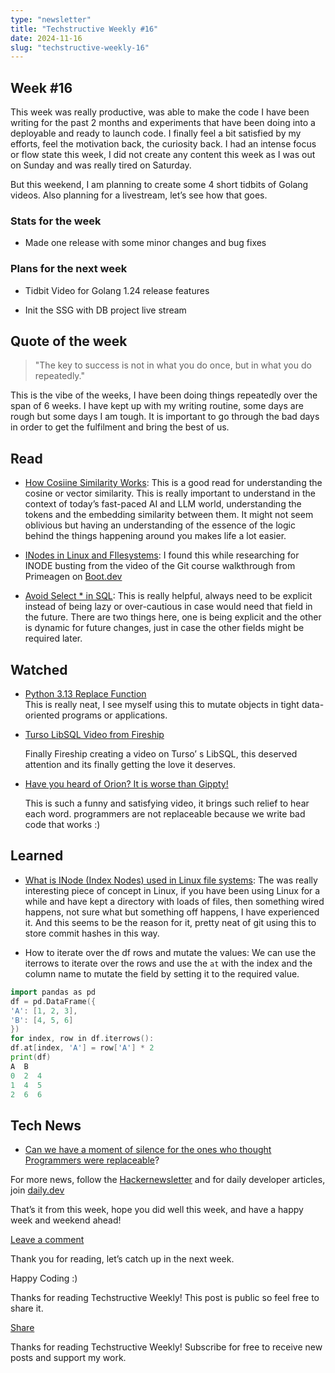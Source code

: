 ```yaml
---
type: "newsletter"
title: "Techstructive Weekly #16"
date: 2024-11-16
slug: "techstructive-weekly-16"
---
```


## Week #16

This week was really productive, was able to make the code I have been writing for the past 2 months and experiments that have been doing into a deployable and ready to launch code. I finally feel a bit satisfied by my efforts, feel the motivation back, the curiosity back. I had an intense focus or flow state this week, I did not create any content this week as I was out on Sunday and was really tired on Saturday.

But this weekend, I am planning to create some 4 short tidbits of Golang videos. Also planning for a livestream, let’s see how that goes.

### Stats for the week

* Made one release with some minor changes and bug fixes
    

### Plans for the next week

* Tidbit Video for Golang 1.24 release features
    
* Init the SSG with DB project live stream
    

## Quote of the week

> "The key to success is not in what you do once, but in what you do repeatedly."

This is the vibe of the weeks, I have been doing things repeatedly over the span of 6 weeks. I have kept up with my writing routine, some days are rough but some days I am tough. It is important to go through the bad days in order to get the fulfilment and bring the best of us.

## Read

* [How Cosiine Similarity Works](https://tomhazledine.com/cosine-similarity/?ref=dailydev): This is a good read for understanding the cosine or vector similarity. This is really important to understand in the context of today’s fast-paced AI and LLM world, understanding the tokens and the embedding similarity between them. It might not seem oblivious but having an understanding of the essence of the logic behind the things happening around you makes life a lot easier.
    
* [INodes in Linux and FIlesystems](https://www.redhat.com/en/blog/inodes-linux-filesystem): I found this while researching for INODE busting from the video of the Git course walkthrough from Primeagen on [Boot.dev](http://Boot.dev)
    
* [Avoid Select \* in SQL](https://x.com/hnasr/status/1856745402399359315): This is really helpful, always need to be explicit instead of being lazy or over-cautious in case would need that field in the future. There are two things here, one is being explicit and the other is dynamic for future changes, just in case the other fields might be required later.  
    

## Watched

* [Python 3.13 Replace Function](https://youtu.be/H2G_BsF6HT4?si=RM0qPLwvu_UYqcwM)  
    This is really neat, I see myself using this to mutate objects in tight data-oriented programs or applications.
    
* [Turso LibSQL Video from Fireship](https://youtu.be/PGpL5hYpY1o?si=yPfAOsB9l8DhuVAt)
    
    Finally Fireship creating a video on Turso’ s LibSQL, this deserved attention and its finally getting the love it deserves.
    

* [Have you heard of Orion? It is worse than Gippty!](https://www.youtube.com/watch?v=ZehQ4XQs9NA)
    
    This is such a funny and satisfying video, it brings such relief to hear each word. programmers are not replaceable because we write bad code that works :)
    

## Learned

* [What is INode (Index Nodes) used in Linux file systems](https://www.redhat.com/en/blog/inodes-linux-filesystem): The was really interesting piece of concept in Linux, if you have been using Linux for a while and have kept a directory with loads of files, then something wired happens, not sure what but something off happens, I have experienced it. And this seems to be the reason for it, pretty neat of git using this to store commit hashes in this way.
    
* How to iterate over the df rows and mutate the values: We can use the iterrows to iterate over the rows and use the `at` with the index and the column name to mutate the field by setting it to the required value.
    

```go
import pandas as pd
df = pd.DataFrame({
'A': [1, 2, 3],
'B': [4, 5, 6]
})
for index, row in df.iterrows():
df.at[index, 'A'] = row['A'] * 2
print(df)
A  B
0  2  4
1  4  5
2  6  6
```

## Tech News

* [Can we have a moment of silence for the ones who thought Programmers were replaceable](https://the-decoder.com/openais-new-orion-model-reportedly-shows-small-gains-over-gpt-4/)?
    

For more news, follow the [Hackernewsletter](https://buttondown.com/hacker-newsletter/archive/hacker-newsletter-722) and for daily developer articles, join [daily.dev](http://daily.dev)

That’s it from this week, hope you did well this week, and have a happy week and weekend ahead!

[Leave a comment](https://techstructively.substack.com/p/techstructive-weekly-16/comments)

Thank you for reading, let’s catch up in the next week.

Happy Coding :)

Thanks for reading Techstructive Weekly! This post is public so feel free to share it.

[Share](https://techstructively.substack.com/p/techstructive-weekly-16?utm_source=substack&utm_medium=email&utm_content=share&action=share)

Thanks for reading Techstructive Weekly! Subscribe for free to receive new posts and support my work.
